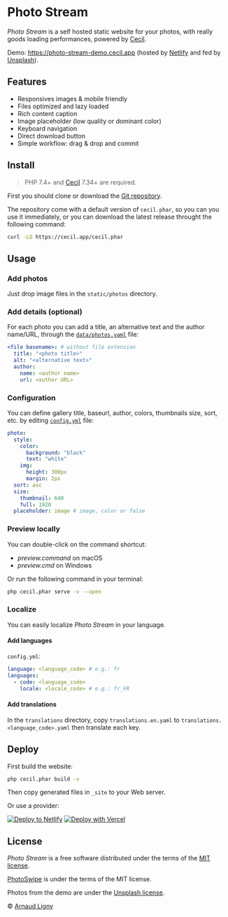 # Photo Stream

_Photo Stream_ is a self hosted static website for your photos, with really goods loading performances, powered by [Cecil](https://cecil.app).

Demo: <https://photo-stream-demo.cecil.app> (hosted by [Netlify](https://www.netlify.com) and fed by [Unsplash](https://unsplash.com)).

## Features

- Responsives images & mobile friendly
- Files optimized and lazy loaded
- Rich content caption
- Image placeholder (low quality or dominant color)
- Keyboard navigation
- Direct download button
- Simple workflow: drag & drop and commit

## Install

> PHP 7.4+ and [Cecil](https://cecil.app/download/) 7.34+ are required.

First you should clone or download the [Git repository](https://github.com/Cecilapp/photo-stream.git).

The repository come with a default version of `cecil.phar`, so you can you use it immediately, or you can download the latest release throught the following command:

```bash
curl -LO https://cecil.app/cecil.phar
```

## Usage

### Add photos

Just drop image files in the `static/photos` directory.

### Add details (optional)

For each photo you can add a title, an alternative text and the author name/URL, through the [`data/photos.yaml`](data/photos.yaml) file:

```yaml
<file basename>: # without file extension
  title: "<photo title>"
  alt: "<alternative text>"
  author:
    name: <author name>
    url: <author URL>
```

### Configuration

You can define gallery title, baseurl, author, colors, thumbnails size, sort, etc. by editing [`config.yml`](config.yml) file:

```yaml
photo:
  style:
    color:
      background: "black"
      text: "white"
    img:
      height: 300px
      margin: 2px
  sort: asc
  size:
    thumbnail: 640
    full: 1920
  placeholder: image # image, color or false
```

### Preview locally

You can double-click on the command shortcut:

- _preview.command_ on macOS
- _preview.cmd_ on Windows

Or run the following command in your terminal:

```bash
php cecil.phar serve -v --open
```

### Localize

You can easily localize _Photo Stream_ in your language.

#### Add languages

`config.yml`:

```yaml
language: <language_code> # e.g.: fr
languages:
  - code: <language_code>
    locale: <locale_code> # e.g.: fr_FR
```

#### Add translations

In the `translations` directory, copy `translations.en.yaml` to `translations.<language_code>.yaml` then translate each key.

## Deploy

First build the website:

```bash
php cecil.phar build -v
```

Then copy generated files in `_site` to your Web server.

Or use a provider:

[![Deploy to Netlify](https://www.netlify.com/img/deploy/button.svg)](https://app.netlify.com/start/deploy?repository=https://github.com/Cecilapp/photo-stream) [![Deploy with Vercel](https://vercel.com/button)](https://vercel.com/new/clone?repository-url=https%3A%2F%2Fgithub.com%2FCecilapp%2Fphoto-stream&project-name=photo-stream&repository-name=photo-stream&demo-title=Photo%20Stream&demo-description=Super%20simple%20self%20hosted%20photo%20stream%2C%20powered%20by%20Cecil.&demo-url=https%3A%2F%2Fphoto-stream-demo.cecil.app&demo-image=https%3A%2F%2Fgithub.com%2FCecilapp%2Fphoto-stream.cecil.app%2Fraw%2Fmain%2Fassets%2Fpreview.png)

## License

_Photo Stream_ is a free software distributed under the terms of the [MIT license](LICENSE).

[PhotoSwipe](https://photoswipe.com) is under the terms of the MIT license.

Photos from the demo are under the [Unsplash license](https://unsplash.com/license).

© [Arnaud Ligny](https://arnaudligny.fr)
